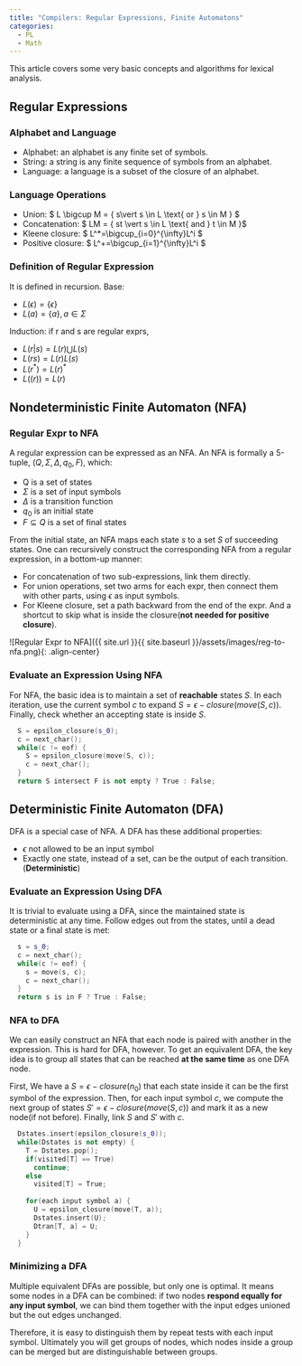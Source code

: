 ```yaml
---
title: "Compilers: Regular Expressions, Finite Automatons"
categories:
  - PL
  - Math
---
```


This article covers some very basic concepts and algorithms for lexical analysis.

## Regular Expressions

### Alphabet and Language

* Alphabet: an alphabet is any finite set of symbols.
* String: a string is any finite sequence of symbols from an alphabet.
* Language: a language is a subset of the closure of an alphabet.

### Language Operations

* Union: $ L \bigcup M = \{ s\vert s \in L \text{ or } s \in M \} $
* Concatenation: $ LM = \{ st \vert s \in L \text{ and } t \in M \}$
* Kleene closure: $ L^*=\bigcup_{i=0}^{\infty}L^i $
* Positive closure: $ L^+=\bigcup_{i=1}^{\infty}L^i $

### Definition of Regular Expression

It is defined in recursion. Base:

* $L(\epsilon)=\{\epsilon\}$
* $L(a)=\{a\}, a \in \Sigma$

Induction: if r and s are regular exprs,

* $L(r\vert s)=L(r) \bigcup L(s)$
* $L(rs)=L(r)L(s)$
* $L(r^{\ast})=L(r)^{\ast}$
* $L((r))=L(r)$

## Nondeterministic Finite Automaton (NFA)

### Regular Expr to NFA

A regular expression can be expressed as an NFA. An NFA is formally a 5-tuple, $(Q,\Sigma,\Delta,q_0,F)$, which:

* Q is a set of states
* $\Sigma$ is a set of input symbols
* $\Delta$ is a transition function
* $q_0$ is an initial state
* $F \subseteq Q$ is a set of final states 

From the initial state, an NFA maps each state $s$ to a set $S$ of succeeding states. One can recursively construct the corresponding NFA from a regular expression, in a bottom-up manner:

* For concatenation of two sub-expressions, link them directly.
* For union operations, set two arms for each expr, then connect them with other parts, using $\epsilon$ as input symbols.
* For Kleene closure, set a path backward from the end of the expr. And a shortcut to skip what is inside the closure(**not needed for positive closure**).

![Regular Expr to NFA]({{ site.url }}{{ site.baseurl }}/assets/images/reg-to-nfa.png){: .align-center}

### Evaluate an Expression Using NFA

For NFA, the basic idea is to maintain a set of **reachable** states $S$. In each iteration, use the current symbol $c$ to expand $S=\epsilon-closure(move(S,c))$. Finally, check whether an accepting state is inside $S$.

```c++
  S = epsilon_closure(s_0);
  c = next_char();
  while(c != eof) {
    S = epsilon_closure(move(S, c));
    c = next_char();
  }
  return S intersect F is not empty ? True : False;
```

## Deterministic Finite Automaton (DFA)

DFA is a special case of NFA. A DFA has these additional properties:

* $\epsilon$ not allowed to be an input symbol
* Exactly one state, instead of a set, can be the output of each transition. (**Deterministic**)

### Evaluate an Expression Using DFA

It is trivial to evaluate using a DFA, since the maintained state is deterministic at any time. Follow edges out from the states, until a dead state or a final state is met:

```c++
  s = s_0;
  c = next_char();
  while(c != eof) {
    s = move(s, c);
    c = next_char();
  }
  return s is in F ? True : False;
```

### NFA to DFA

We can easily construct an NFA that each node is paired with another in the expression. This is hard for DFA, however. To get an equivalent DFA, the key idea is to group all states that can be reached **at the same time** as one DFA node.

First, We have a $S=\epsilon-closure(n_0)$ that each state inside it can be the first symbol of the expression. Then, for each input symbol $c$, we compute the next group of states $S'=\epsilon-closure(move(S,c))$ and mark it as a new node(if not before). Finally, link $S$ and $S'$ with $c$.

```c++
  Dstates.insert(epsilon_closure(s_0));
  while(Dstates is not empty) {
    T = Dstates.pop();
    if(visited[T] == True)
      continue;
    else
      visited[T] = True;
    
    for(each input symbol a) {
      U = epsilon_closure(move(T, a));
      Dstates.insert(U);
      Dtran[T, a] = U;
    }
  }
```

### Minimizing a DFA

Multiple equivalent DFAs are possible, but only one is optimal. It means some nodes in a DFA can be combined: if two nodes **respond equally for any input symbol**, we can bind them together with the input edges unioned but the out edges unchanged.

Therefore, it is easy to distinguish them by repeat tests with each input symbol. Ultimately you will get groups of nodes, which nodes inside a group can be merged but are distinguishable between groups.